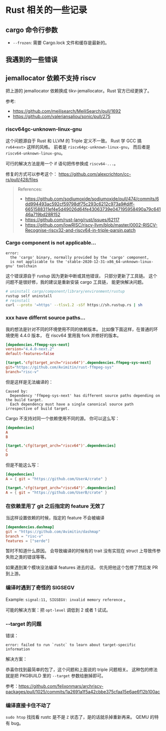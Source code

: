 # Rust 相关的一些记录

## cargo 命令行参数

* `--frozen`: 需要 Cargo.lock 文件和缓存是最新的。

## 我遇到的一些错误

## jemallocator 依赖不支持 riscv

把上游的 jemallocator 依赖换成 tikv-jemallocator。Rust 官方已经更换了。

参考: 

* https://github.com/meilisearch/MeiliSearch/pull/1692
* https://github.com/valeriansaliou/sonic/pull/275

### riscv64gc-unknown-linux-gnu

这个问题源自于 Rust 和 LLVM 的 Triple 定义不一致。
Rust 学 GCC 搞 `rv64<ext>` 这样的风格。
前者是 `riscv64gc-unknown-linux-gnu`，
而后者是 `riscv64-unknown-linux-gnu`。

可行的解决方法是用一个 if 语句把传参换成 `riscv64-...`。

修复的方式可以参考这个：
https://github.com/alexcrichton/cc-rs/pull/428/files

> References:
>
> - https://github.com/sodiumoxide/sodiumoxide/pull/474/commits/6dd994493ac592cf59798df75c293c6212c973a9#diff-6651588311ef4e5d49026d64fe43063739e047195958490a79c64146a719bd28R152
> - https://github.com/rust-lang/rust/issues/62117
> - https://github.com/lowRISC/riscv-llvm/blob/master/0002-RISCV-Recognise-riscv32-and-riscv64-in-triple-parsin.patch

### Cargo component is not applicable...

```text
error:
  the 'cargo' binary, normally provided by the 'cargo' component,
  is not applicable to the 'stable-2020-12-31-x86_64-unknown-linux-gnu' toolchain
```

这个错误源自于 rustup 因为更新中断或其他错误，
只部分更新了工具链。
这个问题不是很好修，我的建议是重新安装 cargo 工具链，
能更快解决问题。

```bash title=bash
# uninstall cargo/component/library/environment/rustup
rustup self uninstall
# reinstall
curl --proto '=https' --tlsv1.2 -sSf https://sh.rustup.rs | sh
```

### xxx have differnt source paths...

我的想法是针对不同的环境使用不同的依赖版本。
比如像下面这样，在普通的环境使用 4.4.0 版本，
在 riscv64 里用我 fork 并修好的版本。

```toml title=Cargo.toml
[depedencies.ffmepg-sys-next]
version="4.4.0-next.2"
default-features=false

[target.'cfg(target_arch="riscv64")'.dependencies.ffmpeg-sys-next]
git="https://github.com/Avimitin/rust-ffmpeg-sys"
branch="risc-v"
```

但是这样是无法编译的：

```text title=Output
Caused by:
  Dependency 'ffmpeg-sys-next' has different source paths depending on the build target.
  Each dependency must have a single canonical source path irrespective of build target.
```

Cargo 不支持对同一个依赖使用不同的源。
你可以这么写：

```toml title=Cargo.toml
[depedencies]
A
B

[target.'cfg(target_arch="riscv64")'.dependencies]
C
D
```

但是不能这么写：

```toml title=Cargo.toml
[depedencies]
A = { git = "https://github.com/UserA/crate" }

[target.'cfg(target_arch="riscv64")'.dependencies]
A = { git = "https://github.com/UserB/crate" }
```

### 在依赖里用了 git 之后指定的 feature 无效了

当这样设置依赖的时候，指定的 feature 不会被编译

```toml title=toml
[dependencies.dashmap]
git = "https://github.com/Avimitin/dashmap"
branch = "risc-v"
features = ["serde"]
```

暂时不知道什么原因。
会导致编译的时候有的 trait 没有实现在 struct
上导致传参失败之类的错误等等。

如果遇到某个模块没法编译 features 进去的话，
优先把他这个包修了然后发 PR 到上游。

### 编译时遇到了奇怪的 SIGSEGV

Example: `signal:11, SIGSEGV: invalid memory reference` 。

可能的解决方案：把 `opt-level` 调低到 2 或者 1 试试。

### --target 的问题

错误：

```
error: failed to run `rustc` to learn about target-specific information
```

解决方案：

恭喜你找到最简单的包了，这个问题和上面说的 triple 问题相关。
这种包的修法就是把 PKGBUILD 里的 `--target` 参数给删掉即可。

参考：<https://github.com/felixonmars/archriscv-packages/pull/1025/commits/1a2691a1f5a42cbbe375cfaa15e6ae6f12b100ac>

### 编译直接卡住不动了

`sudo htop` 找找看 rustc 是不是 `Z` 状态了，是的话就杀掉重新再来。
QEMU 的特有 bug。
